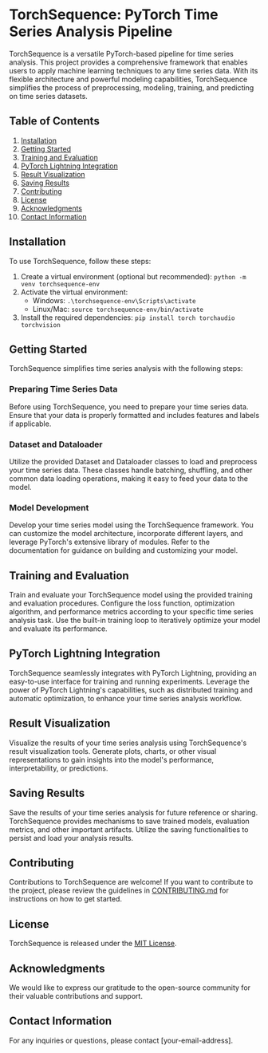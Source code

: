 # TorchSequence: PyTorch Time Series Analysis Pipeline

TorchSequence is a versatile PyTorch-based pipeline for time series analysis. This project provides a comprehensive framework that enables users to apply machine learning techniques to any time series data. With its flexible architecture and powerful modeling capabilities, TorchSequence simplifies the process of preprocessing, modeling, training, and predicting on time series datasets.

## Table of Contents

1. [Installation](#installation)
2. [Getting Started](#getting-started)
3. [Training and Evaluation](#training-and-evaluation)
4. [PyTorch Lightning Integration](#pytorch-lightning-integration)
5. [Result Visualization](#result-visualization)
6. [Saving Results](#saving-results)
7. [Contributing](#contributing)
8. [License](#license)
9. [Acknowledgments](#acknowledgments)
10. [Contact Information](#contact-information)

## Installation

To use TorchSequence, follow these steps:

1. Create a virtual environment (optional but recommended): `python -m venv torchsequence-env`
2. Activate the virtual environment:
   - Windows: `.\torchsequence-env\Scripts\activate`
   - Linux/Mac: `source torchsequence-env/bin/activate`
3. Install the required dependencies: `pip install torch torchaudio torchvision`

## Getting Started

TorchSequence simplifies time series analysis with the following steps:

### Preparing Time Series Data

Before using TorchSequence, you need to prepare your time series data. Ensure that your data is properly formatted and includes features and labels if applicable. 

### Dataset and Dataloader

Utilize the provided Dataset and Dataloader classes to load and preprocess your time series data. These classes handle batching, shuffling, and other common data loading operations, making it easy to feed your data to the model.

### Model Development

Develop your time series model using the TorchSequence framework. You can customize the model architecture, incorporate different layers, and leverage PyTorch's extensive library of modules. Refer to the documentation for guidance on building and customizing your model.

## Training and Evaluation

Train and evaluate your TorchSequence model using the provided training and evaluation procedures. Configure the loss function, optimization algorithm, and performance metrics according to your specific time series analysis task. Use the built-in training loop to iteratively optimize your model and evaluate its performance.

## PyTorch Lightning Integration

TorchSequence seamlessly integrates with PyTorch Lightning, providing an easy-to-use interface for training and running experiments. Leverage the power of PyTorch Lightning's capabilities, such as distributed training and automatic optimization, to enhance your time series analysis workflow.

## Result Visualization

Visualize the results of your time series analysis using TorchSequence's result visualization tools. Generate plots, charts, or other visual representations to gain insights into the model's performance, interpretability, or predictions.

## Saving Results

Save the results of your time series analysis for future reference or sharing. TorchSequence provides mechanisms to save trained models, evaluation metrics, and other important artifacts. Utilize the saving functionalities to persist and load your analysis results.

## Contributing

Contributions to TorchSequence are welcome! If you want to contribute to the project, please review the guidelines in [CONTRIBUTING.md](link-to-contributing.md) for instructions on how to get started.

## License

TorchSequence is released under the [MIT License](link-to-license).

## Acknowledgments

We would like to express our gratitude to the open-source community for their valuable contributions and support.

## Contact Information

For any inquiries or questions, please contact [your-email-address].

